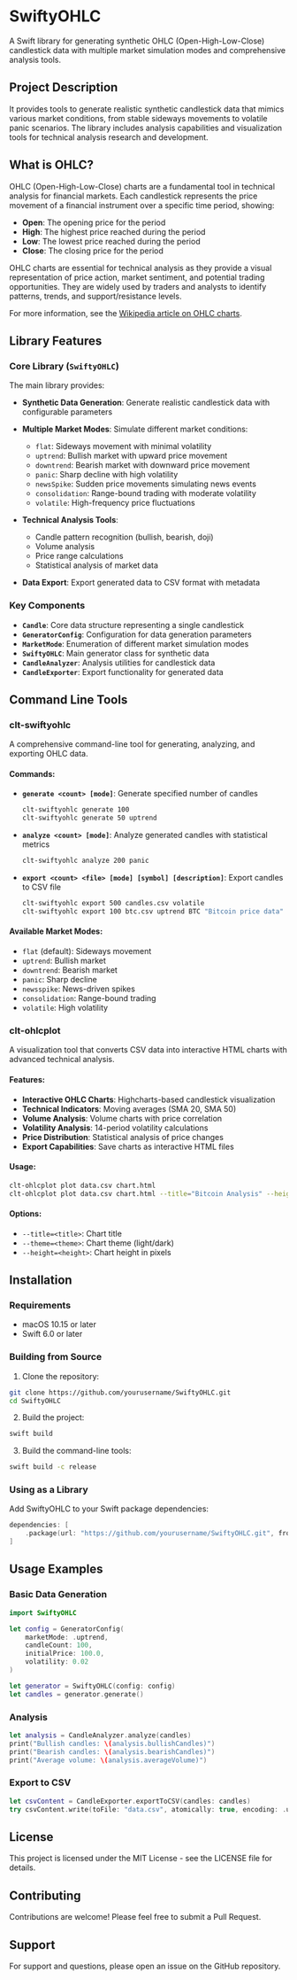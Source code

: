 # SwiftyOHLC

A Swift library for generating synthetic OHLC (Open-High-Low-Close) candlestick data with multiple market simulation modes and comprehensive analysis tools.

## Project Description

It provides tools to generate realistic synthetic candlestick data that mimics various market conditions, from stable sideways movements to volatile panic scenarios. The library includes analysis capabilities and visualization tools for technical analysis research and development.

## What is OHLC?

OHLC (Open-High-Low-Close) charts are a fundamental tool in technical analysis for financial markets. Each candlestick represents the price movement of a financial instrument over a specific time period, showing:

- **Open**: The opening price for the period
- **High**: The highest price reached during the period
- **Low**: The lowest price reached during the period
- **Close**: The closing price for the period

OHLC charts are essential for technical analysis as they provide a visual representation of price action, market sentiment, and potential trading opportunities. They are widely used by traders and analysts to identify patterns, trends, and support/resistance levels.

For more information, see the [Wikipedia article on OHLC charts](https://en.wikipedia.org/wiki/Open-high-low-close_chart).

## Library Features

### Core Library (`SwiftyOHLC`)

The main library provides:

- **Synthetic Data Generation**: Generate realistic candlestick data with configurable parameters
- **Multiple Market Modes**: Simulate different market conditions:
  - `flat`: Sideways movement with minimal volatility
  - `uptrend`: Bullish market with upward price movement
  - `downtrend`: Bearish market with downward price movement
  - `panic`: Sharp decline with high volatility
  - `newsSpike`: Sudden price movements simulating news events
  - `consolidation`: Range-bound trading with moderate volatility
  - `volatile`: High-frequency price fluctuations

- **Technical Analysis Tools**:
  - Candle pattern recognition (bullish, bearish, doji)
  - Volume analysis
  - Price range calculations
  - Statistical analysis of market data

- **Data Export**: Export generated data to CSV format with metadata

### Key Components

- **`Candle`**: Core data structure representing a single candlestick
- **`GeneratorConfig`**: Configuration for data generation parameters
- **`MarketMode`**: Enumeration of different market simulation modes
- **`SwiftyOHLC`**: Main generator class for synthetic data
- **`CandleAnalyzer`**: Analysis utilities for candlestick data
- **`CandleExporter`**: Export functionality for generated data

## Command Line Tools

### clt-swiftyohlc

A comprehensive command-line tool for generating, analyzing, and exporting OHLC data.

#### Commands:

- **`generate <count> [mode]`**: Generate specified number of candles
  ```bash
  clt-swiftyohlc generate 100
  clt-swiftyohlc generate 50 uptrend
  ```

- **`analyze <count> [mode]`**: Analyze generated candles with statistical metrics
  ```bash
  clt-swiftyohlc analyze 200 panic
  ```

- **`export <count> <file> [mode] [symbol] [description]`**: Export candles to CSV file
  ```bash
  clt-swiftyohlc export 500 candles.csv volatile
  clt-swiftyohlc export 100 btc.csv uptrend BTC "Bitcoin price data"
  ```

#### Available Market Modes:
- `flat` (default): Sideways movement
- `uptrend`: Bullish market
- `downtrend`: Bearish market
- `panic`: Sharp decline
- `newsspike`: News-driven spikes
- `consolidation`: Range-bound trading
- `volatile`: High volatility

### clt-ohlcplot

A visualization tool that converts CSV data into interactive HTML charts with advanced technical analysis.

#### Features:

- **Interactive OHLC Charts**: Highcharts-based candlestick visualization
- **Technical Indicators**: Moving averages (SMA 20, SMA 50)
- **Volume Analysis**: Volume charts with price correlation
- **Volatility Analysis**: 14-period volatility calculations
- **Price Distribution**: Statistical analysis of price changes
- **Export Capabilities**: Save charts as interactive HTML files

#### Usage:
```bash
clt-ohlcplot plot data.csv chart.html
clt-ohlcplot plot data.csv chart.html --title="Bitcoin Analysis" --height=800
```

#### Options:
- `--title=<title>`: Chart title
- `--theme=<theme>`: Chart theme (light/dark)
- `--height=<height>`: Chart height in pixels

## Installation

### Requirements
- macOS 10.15 or later
- Swift 6.0 or later

### Building from Source

1. Clone the repository:
```bash
git clone https://github.com/yourusername/SwiftyOHLC.git
cd SwiftyOHLC
```

2. Build the project:
```bash
swift build
```

3. Build the command-line tools:
```bash
swift build -c release
```

### Using as a Library

Add SwiftyOHLC to your Swift package dependencies:

```swift
dependencies: [
    .package(url: "https://github.com/yourusername/SwiftyOHLC.git", from: "1.0.0")
]
```

## Usage Examples

### Basic Data Generation

```swift
import SwiftyOHLC

let config = GeneratorConfig(
    marketMode: .uptrend,
    candleCount: 100,
    initialPrice: 100.0,
    volatility: 0.02
)

let generator = SwiftyOHLC(config: config)
let candles = generator.generate()
```

### Analysis

```swift
let analysis = CandleAnalyzer.analyze(candles)
print("Bullish candles: \(analysis.bullishCandles)")
print("Bearish candles: \(analysis.bearishCandles)")
print("Average volume: \(analysis.averageVolume)")
```

### Export to CSV

```swift
let csvContent = CandleExporter.exportToCSV(candles: candles)
try csvContent.write(toFile: "data.csv", atomically: true, encoding: .utf8)
```

## License

This project is licensed under the MIT License - see the LICENSE file for details.

## Contributing

Contributions are welcome! Please feel free to submit a Pull Request.

## Support

For support and questions, please open an issue on the GitHub repository. 